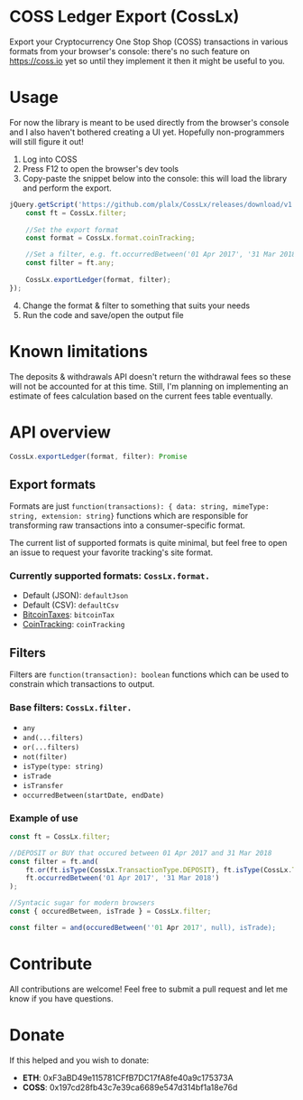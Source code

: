 # COSS Ledger Export (CossLx)

Export your Cryptocurrency One Stop Shop (COSS) transactions in various formats from your browser's console: there's no such feature on https://coss.io yet so until they implement it then it might be useful to you.

# Usage

For now the library is meant to be used directly from the browser's console and I also haven't bothered creating a UI yet. Hopefully non-programmers will still figure it out!

1. Log into COSS
2. Press F12 to open the browser's dev tools
3. Copy-paste the snippet below into the console: this will load the library and perform the export.
```js
jQuery.getScript('https://github.com/plalx/CossLx/releases/download/v1.0.0-beta/browser-api.js').then(function () {
    const ft = CossLx.filter;
   
    //Set the export format
    const format = CossLx.format.coinTracking;

    //Set a filter, e.g. ft.occurredBetween('01 Apr 2017', '31 Mar 2018');
    const filter = ft.any;
 
    CossLx.exportLedger(format, filter);
});
```
4. Change the format & filter to something that suits your needs
5. Run the code and save/open the output file

# Known limitations

The deposits & withdrawals API doesn't return the withdrawal fees so these will not be accounted for at this time. Still, I'm planning on implementing an estimate of fees calculation based on the current fees table eventually.

# API overview
```js
CossLx.exportLedger(format, filter): Promise
```

## Export formats
Formats are just `function(transactions): { data: string, mimeType: string, extension: string}` functions which are responsible for transforming raw transactions into a consumer-specific format.

The current list of supported formats is quite minimal, but feel free to open an issue to request your favorite tracking's site format. 

### Currently supported formats: `CossLx.format.`
- Default (JSON): `defaultJson`
- Default (CSV): `defaultCsv`
- [BitcoinTaxes](https://bitcoin.tax/): `bitcoinTax`
- [CoinTracking](https://cointracking.info/): `coinTracking`

## Filters
Filters are `function(transaction): boolean` functions which can be used to constrain which transactions to output.

### Base filters: `CossLx.filter.`
- `any`
- `and(...filters)`
- `or(...filters)`
- `not(filter)`
- `isType(type: string)`
- `isTrade`
- `isTransfer`
- `occurredBetween(startDate, endDate)`

### Example of use
```js
const ft = CossLx.filter;

//DEPOSIT or BUY that occured between 01 Apr 2017 and 31 Mar 2018
const filter = ft.and(
	ft.or(ft.isType(CossLx.TransactionType.DEPOSIT), ft.isType(CossLx.TransactionType.BUY)),
	ft.occurredBetween('01 Apr 2017', '31 Mar 2018')
);

//Syntacic sugar for modern browsers
const { occuredBetween, isTrade } = CossLx.filter;

const filter = and(occuredBetween(''01 Apr 2017', null), isTrade);

```
# Contribute
All contributions are welcome! Feel free to submit a pull request and let me know if you have questions.

# Donate
If this helped and you wish to donate:

- **ETH**: 0xF3aBD49e115781CFfB7DC17fA8fe40a9c175373A
- **COSS**: 0x197cd28fb43c7e39ca6689e547d314bf1a18e76d